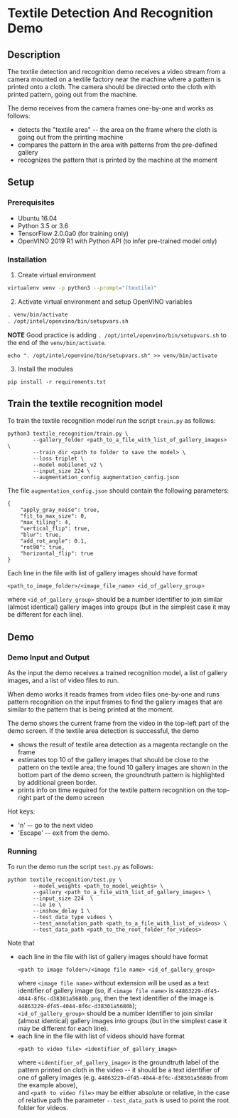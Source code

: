 # Textile Detection And Recognition Demo

## Description

The textile detection and recognition demo receives a video stream from a camera mounted on a textile factory
near the machine where a pattern is printed onto a cloth.
The camera should be directed onto the cloth with printed pattern, going out from the machine.

The demo receives from the camera frames one-by-one and works as follows:
* detects the "textile area" -- the area on the frame where the cloth is going out from the printing machine
* compares the pattern in the area with patterns from the pre-defined gallery
* recognizes the pattern that is printed by the machine at the moment

## Setup

### Prerequisites

* Ubuntu 16.04
* Python 3.5 or 3.6
* TensorFlow 2.0.0a0 (for training only)
* OpenVINO 2019 R1 with Python API (to infer pre-trained model only)

### Installation

1. Create virtual environment
```bash
virtualenv venv -p python3 --prompt="(textile)"
```

2. Activate virtual environment and setup OpenVINO variables
```bash
. venv/bin/activate
. /opt/intel/openvino/bin/setupvars.sh
```
**NOTE** Good practice is adding `. /opt/intel/openvino/bin/setupvars.sh` to the end of the `venv/bin/activate`.
```
echo ". /opt/intel/openvino/bin/setupvars.sh" >> venv/bin/activate
```

3. Install the modules

```
pip install -r requirements.txt
```

## Train the textile recognition model

To train the textile recognition model run the script `train.py` as follows:
```
python3 textile_recognition/train.py \
        --gallery_folder <path_to_a_file_with_list_of_gallery_images> \
        --train_dir <path to folder to save the model> \
        --loss triplet \
        --model mobilenet_v2 \
        --input_size 224 \
        --augmentation_config augmentation_config.json
```

The file `augmentation_config.json` should contain the following parameters:
```
{
    "apply_gray_noise": true,
    "fit_to_max_size": 0,
    "max_tiling": 4,
    "vertical_flip": true,
    "blur": true,
    "add_rot_angle": 0.1,
    "rot90": true,
    "horizontal_flip": true
}
```

Each line in the file with list of gallery images should have format
```
<path_to_image_folder>/<image_file_name> <id_of_gallery_group>
```
where `<id_of_gallery_group>` should be a number identifier to join similar (almost identical) gallery images
into groups (but in the simplest case it may be different for each line).

## Demo

### Demo Input and Output

As the input the demo receives a trained recognition model, a list of gallery images, and a list of video files
to run.

When demo works it reads frames from video files one-by-one and runs pattern recognition on the input frames
to find the gallery images that are similar to the pattern that is being printed at the moment.

The demo shows the current frame from the video in the top-left part of the demo screen.
If the textile area detection is successful, the demo
* shows the result of textile area detection as a magenta rectangle on the frame
* estimates top 10 of the gallery images that should be close to the pattern on the textile area;
    the found 10 gallery images are shown in the bottom part of the demo screen,
    the groundtruth pattern is highlighted by additional green border.
* prints info on time required for the textile pattern recognition on the top-right part of the demo screen

Hot keys:
* 'n' -- go to the next video
* 'Escape' -- exit from the demo.

### Running
To run the demo run the script `test.py` as follows:
```
python textile_recognition/test.py \
        --model_weights <path_to_model_weights> \
        --gallery <path_to_a_file_with_list_of_gallery_images> \
        --input_size 224  \
        --ie ie \
        --imshow_delay 1 \
        --test_data_type videos \
        --test_annotation_path <path_to_a_file_with_list_of_videos> \
        --test_data_path <path_to_the_root_folder_for_videos>
```
Note that
* each line in the file with list of gallery images should have format
    ```
    <path to image folder>/<image file name> <id_of_gallery_group>
    ```
    where `<image file name>` without extension will be used as a text identifier of gallery image
    (so, if `<image file name>` is `44863229-df45-4044-8f6c-d38301a5680b.png`, then the text identifier of
    the image is `44863229-df45-4044-8f6c-d38301a5680b`);    
    `<id_of_gallery_group>` should be a number identifier to join similar (almost identical) gallery images
    into groups (but in the simplest case it may be different for each line).
* each line in the file with list of videos should have format
    ```
    <path to video file> <identifier_of_gallery_image>
    ```
    where `<identifier_of_gallery_image>` is the groundtruth label of the pattern printed on cloth in the
    video -- it should be a text identifier of one of gallery images
    (e.g. `44863229-df45-4044-8f6c-d38301a5680b` from the example above),    
    and `<path to video file>` may be either absolute or relative, in the case of relative path the parameter
    `--test_data_path` is used to point the root folder for videos.
